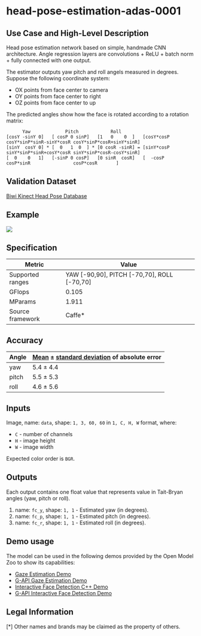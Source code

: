 # head-pose-estimation-adas-0001

## Use Case and High-Level Description

Head pose estimation network based on simple, handmade CNN architecture. Angle regression
layers are convolutions + ReLU + batch norm + fully connected with
one output.

The estimator outputs yaw pitch and roll angels measured in degrees. Suppose the following coordinate system:
* OX points from face center to camera
* OY points from face center to right
* OZ points from face center to up

The predicted angles show how the face is rotated according to a rotation matrix:
```
      Yaw             Pitch            Roll
[cosY -sinY 0]   [ cosP 0 sinP]   [1   0    0  ]   [cosY*cosP cosY*sinP*sinR-sinY*cosR cosY*sinP*cosR+sinY*sinR]
[sinY  cosY 0] * [  0   1  0  ] * [0 cosR -sinR] = [sinY*cosP sinY*sinP*sinR+cosY*cosR sinY*sinP*cosR-cosY*sinR]
[  0    0   1]   [-sinP 0 cosP]   [0 sinR  cosR]   [  -cosP           cosP*sinR                cosP*cosR       ]
```

## Validation Dataset

[Biwi Kinect Head Pose Database](https://icu.ee.ethz.ch/research/datsets.html)

## Example

![](./assets/head-pose-estimation-adas-0001.png)

## Specification

| Metric                | Value                                       |
|-----------------------|---------------------------------------------|
| Supported ranges      | YAW [-90,90], PITCH [-70,70], ROLL [-70,70] |
| GFlops                | 0.105                                       |
| MParams               | 1.911                                       |
| Source framework      | Caffe\*                                     |

## Accuracy

| Angle |  [Mean](https://en.wikipedia.org/wiki/Mean_absolute_error) ± [standard deviation](https://en.wikipedia.org/wiki/Standard_deviation) of absolute error |
|-------|-------------------------------------------------------------------------------------------------------------------------------------------------------|
| yaw   |  5.4 ± 4.4                                                                                                                                            |
| pitch |  5.5 ± 5.3                                                                                                                                            |
| roll  |  4.6 ± 5.6                                                                                                                                            |

## Inputs

Image, name: `data`, shape: `1, 3, 60, 60` in `1, C, H, W` format, where:

- `C` - number of channels
- `H` - image height
- `W` - image width

Expected color order is `BGR`.

## Outputs

Each output contains one float value that represents value in Tait-Bryan angles
(yaw, pitch or roll).

1. name: `fc_y`, shape: `1, 1` - Estimated yaw (in degrees).
2. name: `fc_p`, shape: `1, 1` - Estimated pitch (in degrees).
3. name: `fc_r`, shape: `1, 1` - Estimated roll (in degrees).

## Demo usage

The model can be used in the following demos provided by the Open Model Zoo to show its capabilities:

* [Gaze Estimation Demo](../../../demos/gaze_estimation_demo/cpp/README.md)
* [G-API Gaze Estimation Demo](../../../demos/gaze_estimation_demo/cpp_gapi/README.md)
* [Interactive Face Detection C++ Demo](../../../demos/interactive_face_detection_demo/cpp/README.md)
* [G-API Interactive Face Detection Demo](../../../demos/interactive_face_detection_demo/cpp_gapi/README.md)

## Legal Information
[*] Other names and brands may be claimed as the property of others.
